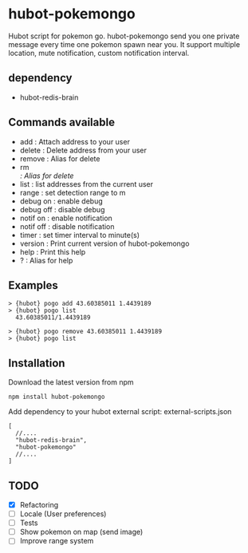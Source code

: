 # hubot-pokemongo

Hubot script for pokemon go.
hubot-pokemongo send you one private message every time one pokemon spawn near you.
It support multiple location, mute notification, custom notification interval.

## dependency

- hubot-redis-brain

## Commands available

- add <lat> <long> : Attach address to your user
- delete <lat> <long> : Delete address from your user
- remove <lat> <long> : Alias for delete
- rm <address> : Alias for delete
- list : list addresses from the current user
- range <meters> : set detection range to <meters>m
- debug on : enable debug
- debug off : disable debug
- notif on : enable notification
- notif off : disable notification
- timer <minutes> : set timer interval to <minutes> minute(s)
- version : Print current version of hubot-pokemongo
- help : Print this help
- ? : Alias for help

## Examples

```
> {hubot} pogo add 43.60385011 1.4439189
> {hubot} pogo list
  43.60385011/1.4439189

> {hubot} pogo remove 43.60385011 1.4439189
> {hubot} pogo list
```

## Installation

Download the latest version from npm

```
npm install hubot-pokemongo
```
Add dependency to your hubot external script:
external-scripts.json
```
[
  //....
  "hubot-redis-brain",
  "hubot-pokemongo"
  //....
]

```


## TODO

- [x] Refactoring
- [ ] Locale (User preferences)
- [ ] Tests
- [ ] Show pokemon on map (send image)
- [ ] Improve range system